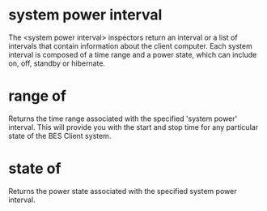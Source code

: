 # system power interval

The &lt;system power interval&gt; inspectors return an interval or a list of intervals that contain information about the client computer. Each system interval is composed of a time range and a power state, which can include on, off, standby or hibernate.

# range of <system power interval>

Returns the time range associated with the specified &#39;system power&#39; interval. This will provide you with the start and stop time for any particular state of the BES Client system.

# state of <system power interval>

Returns the power state associated with the specified system power interval.
